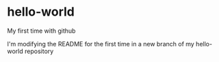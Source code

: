 # hello-world
My first time with github

I'm modifying the README for the first time in a new branch of my hello-world repository
